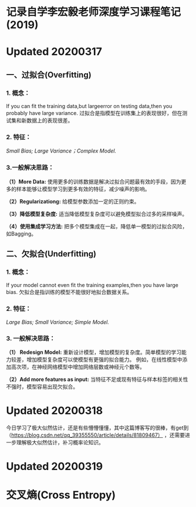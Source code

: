 # 记录自学李宏毅老师深度学习课程笔记(2019)

# Updated 20200317
## 一、过拟合(Overfitting)
### 1. 概念：
If you can fit the training data,but largeerror on testing data,then you probably have large variance.
过拟合是指模型在训练集上的表现很好，但在测试集和新数据上的表现很差。

### 2. 特征：
*Small Bias; Large Variance；Complex Model.*

### 3.一般解决思路：
**（1）More Data:** 使用更多的训练数据是解决过拟合问题最有效的手段，因为更多的样本能够让模型学习到更多有效的特征，减少噪声的影响。

**（2）Regularizationg:** 给模型参数添加一定的正则约束。

**（3）降低模型复杂度:** 适当降低模型复杂度可以避免模型拟合过多的采样噪声。

**（4）使用集成学习方法:** 把多个模型集成在一起，降低单一模型的过拟合风险，如Bagging。
<br>


## 二、欠拟合(Underfitting)
### 1. 概念：
If your model cannot even fit the training examples,then you have large bias.
欠拟合是指训练的模型不能很好地拟合数据关系。

### 2. 特征：
*Large Bias; Small Variance; Simple Model.*

### 3. 一般解决思路：
**（1） Redesign Model:** 重新设计模型，增加模型的复杂度。简单模型的学习能力较差，增加模型复杂度可以使模型有更强的拟合能力。
 例如，在线性模型中添加高次项，在神经网络模型中增加网络层数或神经元个数等。
 
**（2）Add more features as input:** 当特征不足或现有特征与样本标签的相关性不强时，模型容易出现欠拟合。


# Updated 20200318
今日学习了极大似然估计，还是有些懵懵懂懂，其中这篇博客写的很棒，有get到（https://blog.csdn.net/qq_39355550/article/details/81809467）
，还需要进一步理解极大似然估计，补习概率论知识。


# Updated 20200319
# 交叉熵(Cross Entropy)
